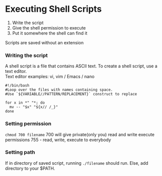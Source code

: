 # Executing Shell Scripts
1. Write the script
2. Give the shell permission to execute
3. Put it somewhere the shell can find it 

Scripts are saved without an extension

### Writing the script
A shell script is a file that contains ASCII text. To create a shell script, use a text editor.  
Text editor examples: vi, vim / Emacs / nano

```
#!/bin/bash
#Loop over the files with names containing space. 
#Use `${VARIABLE//PATTERN/REPLACEMENT}` construct to replace

for x in *" "*; do
  mv -- "$x" "${x// /_}"
done
```

### Setting permission
`chmod 700 filename`
700 will give private(only you) read and write execute permissions
755 - read, write, execute to everybody

### Setting path
If in directory of saved script, running `./filename` should run. Else, add directory to your $PATH.


